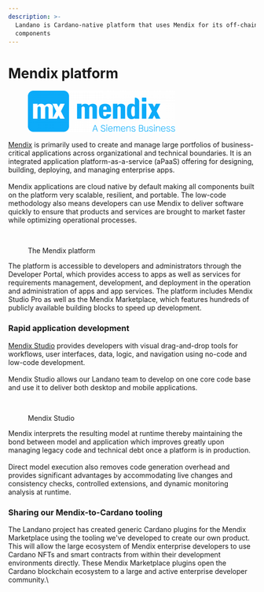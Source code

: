 ```yaml
---
description: >-
  Landano is Cardano-native platform that uses Mendix for its off-chain
  components
---
```


# Mendix platform

<figure><img src="../.gitbook/assets/mendix-1-300x84.png" alt=""><figcaption></figcaption></figure>

[Mendix](https://mendix.com) is primarily used to create and manage large portfolios of business-critical applications across organizational and technical boundaries. It is an integrated application platform-as-a-service (aPaaS) offering for designing, building, deploying, and managing enterprise apps. \
\
Mendix applications are cloud native by default making all components built on the platform very scalable, resilient, and portable. The low-code methodology also means developers can use Mendix to deliver software quickly to ensure that products and services are brought to market faster while optimizing operational processes.

<figure><img src="../.gitbook/assets/screenshot-2024-04-23-at-5.26.23 pm.png" alt=""><figcaption><p>The Mendix platform</p></figcaption></figure>

The platform is accessible to developers and administrators through the Developer Portal, which provides access to apps as well as services for requirements management, development, and deployment in the operation and administration of apps and app services. The platform includes Mendix Studio Pro as well as the Mendix Marketplace, which features hundreds of publicly available building blocks to speed up development.

### Rapid application development

[Mendix Studio](https://docs.mendix.com/howto/) provides developers with visual drag-and-drop tools for workflows, user interfaces, data, logic, and navigation using no-code and low-code development.\
\
Mendix Studio allows our Landano team to develop on one core code base and use it to deliver both desktop and mobile applications.

<figure><img src="../.gitbook/assets/screenshot-2024-04-23-at-5.35.53 pm.png" alt=""><figcaption><p>Mendix Studio</p></figcaption></figure>

Mendix interprets the resulting model at runtime thereby maintaining the bond between model and application which improves greatly upon managing legacy code and technical debt once a platform is in production. \
\
Direct model execution also removes code generation overhead and provides significant advantages by accommodating live changes and consistency checks, controlled extensions, and dynamic monitoring analysis at runtime.

### Sharing our Mendix-to-Cardano tooling

The Landano project has created generic Cardano plugins for the Mendix Marketplace using the tooling we've developed to create our own product. This will allow the large ecosystem of Mendix enterprise developers to use Cardano NFTs and smart contracts from within their development environments directly. These Mendix Marketplace plugins open the Cardano blockchain ecosystem to a large and active enterprise developer community.\
